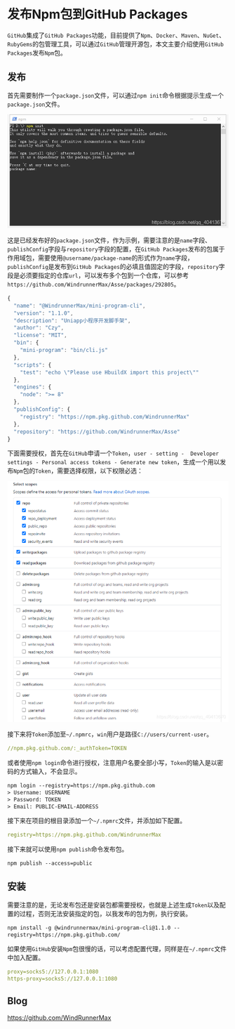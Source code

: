# 发布Npm包到GitHub Packages
`GitHub`集成了`GitHub Packages`功能，目前提供了`Npm`、`Docker`、`Maven`、`NuGet`、`RubyGems`的包管理工具，可以通过`GitHub`管理开源包，本文主要介绍使用`GitHub Packages`发布`Npm`包。

## 发布
首先需要制作一个`package.json`文件，可以通过`npm init`命令根据提示生成一个`package.json`文件。

![](screenshots/2023-04-14-18-51-16.png)

这是已经发布好的`package.json`文件，作为示例，需要注意的是`name`字段、`publishConfig`字段与`repository`字段的配置，在`GitHub Packages`发布的包属于作用域包，需要使用`@username/package-name`的形式作为`name`字段，`publishConfig`是发布到`GitHub Packages`的必填且值固定的字段，`repository`字段是必须要指定的仓库`url`，可以发布多个包到一个仓库，可以参考`https://github.com/WindrunnerMax/Asse/packages/292805`。

```javascript
{
  "name": "@WindrunnerMax/mini-program-cli",
  "version": "1.1.0",
  "description": "Uniapp小程序开发脚手架",
  "author": "Czy",
  "license": "MIT",
  "bin": {
    "mini-program": "bin/cli.js"
  },
  "scripts": {
    "test": "echo \"Please use HbuildX import this project\""
  },
  "engines": {
    "node": ">= 8"
  },
  "publishConfig": {
    "registry": "https://npm.pkg.github.com/WindrunnerMax"
  },
  "repository": "https://github.com/WindrunnerMax/Asse"
}
```

下面需要授权，首先在`GitHub`申请一个`Token`，`user - setting -  Developer settings - Personal access tokens - Generate new token`，生成一个用以发布`Npm`包的`Token`，需要选择权限，以下权限必选：

![](screenshots/2023-04-14-18-52-25.png)

接下来将`Token`添加至`~/.npmrc`，`win`用户是路径`C://users/current-user`。

```yaml
//npm.pkg.github.com/:_authToken=TOKEN
```
或者使用`npm login`命令进行授权，注意用户名要全部小写，`Token`的输入是以密码的方式输入，不会显示。

```shell
npm login --registry=https://npm.pkg.github.com
> Username: USERNAME
> Password: TOKEN
> Email: PUBLIC-EMAIL-ADDRESS
```
接下来在项目的根目录添加一个`~/.npmrc`文件，并添加如下配置。

```yaml
registry=https://npm.pkg.github.com/WindrunnerMax
```
接下来就可以使用`npm publish`命令发布包。

```shell
npm publish --access=public
```

## 安装
需要注意的是，无论发布包还是安装包都需要授权，也就是上述生成`Token`以及配置的过程，否则无法安装指定的包，以我发布的包为例，执行安装。

```shell
npm install -g @windrunnermax/mini-program-cli@1.1.0 --registry=https://npm.pkg.github.com/
```
如果使用`GitHub`安装`Npm`包很慢的话，可以考虑配置代理，同样是在`~/.npmrc`文件中加入配置。

```yaml
proxy=socks5://127.0.0.1:1080
https-proxy=socks5://127.0.0.1:1080
```

## Blog

<https://github.com/WindRunnerMax>
